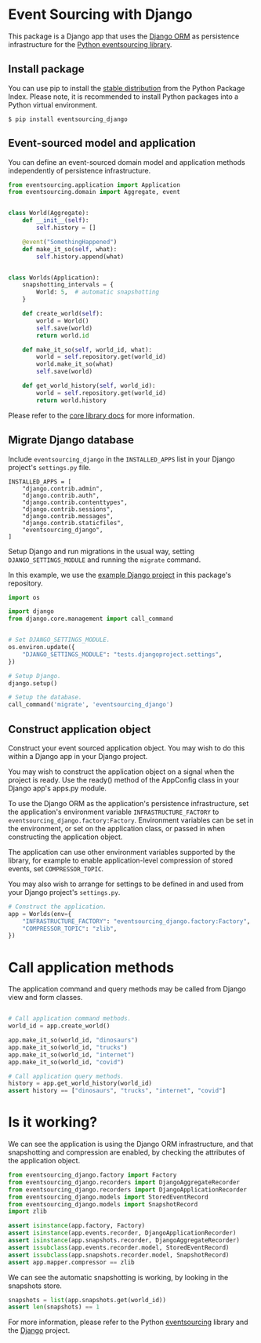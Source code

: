 # Event Sourcing with Django

This package is a Django app that uses the
[Django ORM](https://www.djangoproject.com/)
as persistence infrastructure for the
[Python eventsourcing library](https://github.com/johnbywater/eventsourcing).


## Install package

You can use pip to install the [stable distribution](https://pypi.org/project/eventsourcing_django/)
from the Python Package Index. Please note, it is recommended to
install Python packages into a Python virtual environment.

    $ pip install eventsourcing_django


## Event-sourced model and application

You can define an event-sourced domain model and application
methods independently of persistence infrastructure.

```python
from eventsourcing.application import Application
from eventsourcing.domain import Aggregate, event


class World(Aggregate):
    def __init__(self):
        self.history = []

    @event("SomethingHappened")
    def make_it_so(self, what):
        self.history.append(what)


class Worlds(Application):
    snapshotting_intervals = {
        World: 5,  # automatic snapshotting
    }

    def create_world(self):
        world = World()
        self.save(world)
        return world.id

    def make_it_so(self, world_id, what):
        world = self.repository.get(world_id)
        world.make_it_so(what)
        self.save(world)

    def get_world_history(self, world_id):
        world = self.repository.get(world_id)
        return world.history
```

Please refer to the [core library docs](https://eventsourcing.readthedocs.io/)
for more information.


## Migrate Django database

Include `eventsourcing_django` in the `INSTALLED_APPS` list in
your Django project's `settings.py` file.

    INSTALLED_APPS = [
        "django.contrib.admin",
        "django.contrib.auth",
        "django.contrib.contenttypes",
        "django.contrib.sessions",
        "django.contrib.messages",
        "django.contrib.staticfiles",
        "eventsourcing_django",
    ]


Setup Django and run migrations in the usual way, setting
`DJANGO_SETTINGS_MODULE` and running the `migrate` command.

In this example, we use the [example Django project](https://github.com/pyeventsourcing/eventsourcing-django/tree/main/tests/djangoproject)
in this package's repository.

```python
import os

import django
from django.core.management import call_command


# Set DJANGO_SETTINGS_MODULE.
os.environ.update({
    "DJANGO_SETTINGS_MODULE": "tests.djangoproject.settings",
})

# Setup Django.
django.setup()

# Setup the database.
call_command('migrate', 'eventsourcing_django')
```

## Construct application object

Construct your event sourced application object. You may wish
to do this within a Django app in your Django project.

You may wish to construct the application object on a signal
when the project is ready. Use the ready() method of the AppConfig
class in your Django app's apps.py module.

To use the Django ORM as the application's persistence infrastructure,
set the application's environment variable `INFRASTRUCTURE_FACTORY`
to `eventsourcing_django.factory:Factory`. Environment variables
can be set in the environment, or set on the application class, or
passed in when constructing the application object.

The application can use other environment variables supported by
the library, for example to enable application-level compression
of stored events, set `COMPRESSOR_TOPIC`.

You may also wish to arrange for settings to be defined in
and used from your Django project's `settings.py`.

```python
# Construct the application.
app = Worlds(env={
    "INFRASTRUCTURE_FACTORY": "eventsourcing_django.factory:Factory",
    "COMPRESSOR_TOPIC": "zlib",
})
```

# Call application methods

The application command and query methods may be called from Django
view and form classes.

```python

# Call application command methods.
world_id = app.create_world()

app.make_it_so(world_id, "dinosaurs")
app.make_it_so(world_id, "trucks")
app.make_it_so(world_id, "internet")
app.make_it_so(world_id, "covid")

# Call application query methods.
history = app.get_world_history(world_id)
assert history == ["dinosaurs", "trucks", "internet", "covid"]
```

# Is it working?

We can see the application is using the Django ORM infrastructure,
and that snapshotting and compression are enabled, by checking the
attributes of the application object.

```python
from eventsourcing_django.factory import Factory
from eventsourcing_django.recorders import DjangoAggregateRecorder
from eventsourcing_django.recorders import DjangoApplicationRecorder
from eventsourcing_django.models import StoredEventRecord
from eventsourcing_django.models import SnapshotRecord
import zlib

assert isinstance(app.factory, Factory)
assert isinstance(app.events.recorder, DjangoApplicationRecorder)
assert isinstance(app.snapshots.recorder, DjangoAggregateRecorder)
assert issubclass(app.events.recorder.model, StoredEventRecord)
assert issubclass(app.snapshots.recorder.model, SnapshotRecord)
assert app.mapper.compressor == zlib
```

We can see the automatic snapshotting is working, by looking
in the snapshots store.

```python
snapshots = list(app.snapshots.get(world_id))
assert len(snapshots) == 1
```

For more information, please refer to the Python
[eventsourcing](https://github.com/johnbywater/eventsourcing) library
and the [Django](https://www.djangoproject.com/) project.
